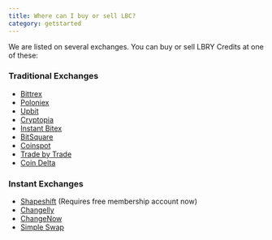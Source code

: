 ```yaml
---
title: Where can I buy or sell LBC?
category: getstarted
---
```


We are listed on several exchanges. You can buy or sell LBRY Credits at one of these:

### Traditional Exchanges
- [Bittrex](https://bittrex.com/Market/Index?MarketName=BTC-LBC)
- [Poloniex](https://poloniex.com/exchange#btc_lbc)
- [Upbit](https://upbit.com/exchange?code=CRIX.UPBIT.BTC-LBC)
- [Cryptopia](https://www.cryptopia.co.nz/Exchange/?market=LBC_BTC)
- [Instant Bitex](https://instantbitex.com/)
- [BitSquare](https://bitsquare.io/)
- [Coinspot](https://www.coinspot.com.au/buy/lbc)
- [Trade by Trade](https://app.tradebytrade.com/exchange-one)
- [Coin Delta](https://coindelta.com/)


### Instant Exchanges
- [Shapeshift](https://shapeshift.io) (Requires free membership account now)
- [Changelly](https://changelly.com/exchange/BTC/LBC/1)
- [ChangeNow](https://changenow.io/exchange?amount=1&from=btc&to=lbc)
- [Simple Swap](https://www.simpleswap.io/)
